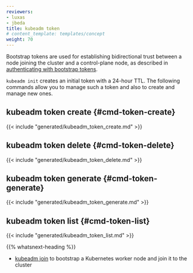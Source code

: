 ```yaml
---
reviewers:
- luxas
- jbeda
title: kubeadm token
# content_template: templates/concept
weight: 70
---
```

<!-- overview -->

Bootstrap tokens are used for establishing bidirectional trust between a node joining
the cluster and a control-plane node, as described in [authenticating with bootstrap tokens](/docs/reference/access-authn-authz/bootstrap-tokens/).

`kubeadm init` creates an initial token with a 24-hour TTL. The following commands allow you to manage
such a token and also to create and manage new ones.



<!-- body -->
## kubeadm token create {#cmd-token-create}
{{< include "generated/kubeadm_token_create.md" >}}

## kubeadm token delete {#cmd-token-delete}
{{< include "generated/kubeadm_token_delete.md" >}}

## kubeadm token generate {#cmd-token-generate}
{{< include "generated/kubeadm_token_generate.md" >}}

## kubeadm token list {#cmd-token-list}
{{< include "generated/kubeadm_token_list.md" >}}


{{% whatsnext-heading %}}

* [kubeadm join](/docs/reference/setup-tools/kubeadm/kubeadm-join/) to bootstrap a Kubernetes worker node and join it to the cluster

